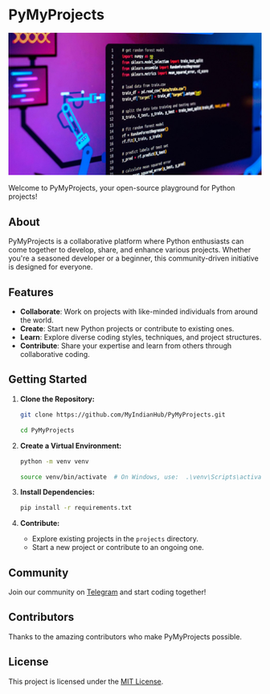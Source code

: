 # PyMyProjects

![PyMyProtectsLogo](src/code-to-code.jpeg)

Welcome to PyMyProjects, your open-source playground for Python projects!

## About

PyMyProjects is a collaborative platform where Python enthusiasts can come together to develop, share, and enhance various projects. Whether you're a seasoned developer or a beginner, this community-driven initiative is designed for everyone.

## Features

- **Collaborate**: Work on projects with like-minded individuals from around the world.
- **Create**: Start new Python projects or contribute to existing ones.
- **Learn**: Explore diverse coding styles, techniques, and project structures.
- **Contribute**: Share your expertise and learn from others through collaborative coding.

## Getting Started

1. **Clone the Repository:**
   ```bash
   git clone https://github.com/MyIndianHub/PyMyProjects.git
   ```
   ```bash
   cd PyMyProjects
   ```

3. **Create a Virtual Environment:**
   ```bash
   python -m venv venv
   ```
   ```bash
   source venv/bin/activate  # On Windows, use:  .\venv\Scripts\activate
   ```

4. **Install Dependencies:**
   ```bash
   pip install -r requirements.txt
   ```

5. **Contribute:**
   - Explore existing projects in the `projects` directory.
   - Start a new project or contribute to an ongoing one.

## Community

Join our community on [Telegram](https://telegram.me/myindianhub) and start coding together!

## Contributors

Thanks to the amazing contributors who make PyMyProjects possible.

## License

This project is licensed under the [MIT License](LICENSE).

